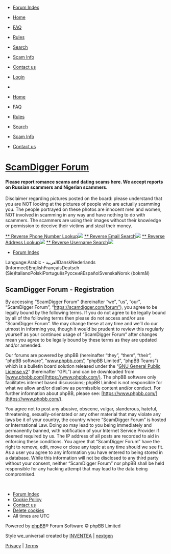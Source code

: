 [](#)

* [Forum Index](https://www.romancescam.com/forum/index.php?sid=60cfd734df9b392a72d5ed5894ae6059)
* [Home](https://scamdigger.com/ "Scamdigger Home")
* [FAQ](https://www.romancescam.com/forum/app.php/help/faq?sid=60cfd734df9b392a72d5ed5894ae6059 "Frequently Asked Questions")
* [Rules](https://www.romancescam.com/forum/app.php/rules?sid=60cfd734df9b392a72d5ed5894ae6059 "View the Rules of this Board")
* [Search](https://www.romancescam.com/forum/app.php/search?sid=60cfd734df9b392a72d5ed5894ae6059)
* [Scam Info](https://www.romancescam.com/forum/app.php/scaminfo?sid=60cfd734df9b392a72d5ed5894ae6059)
* [Contact us](https://www.romancescam.com/forum/app.php/contactadmin?sid=60cfd734df9b392a72d5ed5894ae6059)

* [Login](https://www.romancescam.com/forum/ucp.php?mode=login&redirect=ucp.php%3Fmode%3Dregister&sid=60cfd734df9b392a72d5ed5894ae6059 "Login")
* [](#)

* [Home](https://scamdigger.com/ "Scamdigger Home")
* [FAQ](https://www.romancescam.com/forum/app.php/help/faq?sid=60cfd734df9b392a72d5ed5894ae6059 "Frequently Asked Questions")
* [Rules](https://www.romancescam.com/forum/app.php/rules?sid=60cfd734df9b392a72d5ed5894ae6059 "View the Rules of this Board")
* [Search](https://www.romancescam.com/forum/app.php/search?sid=60cfd734df9b392a72d5ed5894ae6059)
* [Scam Info](https://www.romancescam.com/forum/app.php/scaminfo?sid=60cfd734df9b392a72d5ed5894ae6059)
* [Contact us](https://www.romancescam.com/forum/app.php/contactadmin?sid=60cfd734df9b392a72d5ed5894ae6059)

[ScamDigger Forum](https://www.romancescam.com/forum/index.php?sid=60cfd734df9b392a72d5ed5894ae6059 "Forum Index")
==================================================================================================================

#### Please report romance scams and dating scams here. We accept reports on Russian scammers and Nigerian scammers.

  
Disclaimer regarding pictures posted on the board: please understand that you are NOT looking at the pictures of people who are actually scamming you. The people portrayed on these photos are innocent men and women, NOT involved in scamming in any way and have nothing to do with scammers. The scammers are using their images without their knowledge or permission to deceive their victims and steal their money.  
  
[\*\* Reverse Phone Number Lookup](https://www.dpbolvw.net/click-101138131-15354851)![](https://www.ftjcfx.com/image-101138131-15354851) [\*\* Reverse Email Search](https://www.anrdoezrs.net/click-101138131-15354852)![](https://www.lduhtrp.net/image-101138131-15354852) [\*\* Reverse Address Lookup](https://www.kqzyfj.com/click-101138131-15354844)![](https://www.lduhtrp.net/image-101138131-15354844) [\*\* Reverse Username Search](https://www.anrdoezrs.net/click-101138131-15354850)![](https://www.lduhtrp.net/image-101138131-15354850)

* [Forum Index](https://www.romancescam.com/forum/index.php?sid=60cfd734df9b392a72d5ed5894ae6059)

Language:Arabic - العربيةDanskNederlands (Informeel)EnglishFrançaisDeutsch (Sie)ItalianoPolskiPortuguêsРусскийEspañolSvenskaNorsk (bokmål) 

ScamDigger Forum - Registration
-------------------------------

By accessing “ScamDigger Forum” (hereinafter “we”, “us”, “our”, “ScamDigger Forum”, “https://scamdigger.com/forum”), you agree to be legally bound by the following terms. If you do not agree to be legally bound by all of the following terms then please do not access and/or use “ScamDigger Forum”. We may change these at any time and we’ll do our utmost in informing you, though it would be prudent to review this regularly yourself as your continued usage of “ScamDigger Forum” after changes mean you agree to be legally bound by these terms as they are updated and/or amended.  
  
Our forums are powered by phpBB (hereinafter “they”, “them”, “their”, “phpBB software”, “www.phpbb.com”, “phpBB Limited”, “phpBB Teams”) which is a bulletin board solution released under the “[GNU General Public License v2](http://opensource.org/licenses/gpl-2.0.php)” (hereinafter “GPL”) and can be downloaded from [www.phpbb.com](https://www.phpbb.com/). The phpBB software only facilitates internet based discussions; phpBB Limited is not responsible for what we allow and/or disallow as permissible content and/or conduct. For further information about phpBB, please see: [https://www.phpbb.com/](https://www.phpbb.com/).  
  
You agree not to post any abusive, obscene, vulgar, slanderous, hateful, threatening, sexually-orientated or any other material that may violate any laws be it of your country, the country where “ScamDigger Forum” is hosted or International Law. Doing so may lead to you being immediately and permanently banned, with notification of your Internet Service Provider if deemed required by us. The IP address of all posts are recorded to aid in enforcing these conditions. You agree that “ScamDigger Forum” have the right to remove, edit, move or close any topic at any time should we see fit. As a user you agree to any information you have entered to being stored in a database. While this information will not be disclosed to any third party without your consent, neither “ScamDigger Forum” nor phpBB shall be held responsible for any hacking attempt that may lead to the data being compromised.

     

* [Forum Index](https://www.romancescam.com/forum/index.php?sid=60cfd734df9b392a72d5ed5894ae6059)
* [Cookie Policy](https://www.romancescam.com/forum/app.php/cookie-policy?sid=60cfd734df9b392a72d5ed5894ae6059)
* [Contact us](https://www.romancescam.com/forum/app.php/contactadmin?sid=60cfd734df9b392a72d5ed5894ae6059)
* [Delete cookies](https://www.romancescam.com/forum/ucp.php?mode=delete_cookies&sid=60cfd734df9b392a72d5ed5894ae6059)
* All times are UTC

Powered by [phpBB](https://www.phpbb.com/)® Forum Software © phpBB Limited

Style we\_universal created by [INVENTEA](https://inventea.com/ "phpBB styles, HTML5 & CSS3 templates") | [nextgen](https://nextgen.gt/ "phpBB styles")

[Privacy](https://www.romancescam.com/forum/ucp.php?mode=privacy&sid=60cfd734df9b392a72d5ed5894ae6059 "Privacy") | [Terms](https://www.romancescam.com/forum/ucp.php?mode=terms&sid=60cfd734df9b392a72d5ed5894ae6059 "Terms")

[](#)

[](#)